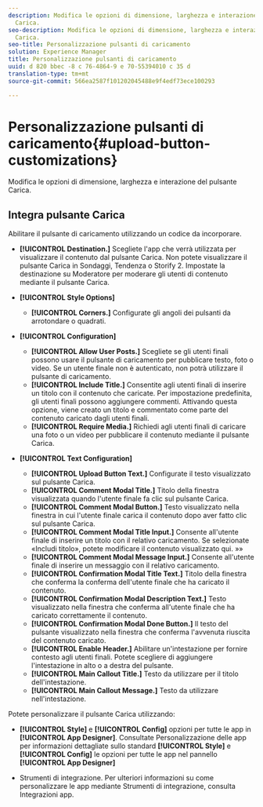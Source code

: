 ```yaml
---
description: Modifica le opzioni di dimensione, larghezza e interazione del pulsante
  Carica.
seo-description: Modifica le opzioni di dimensione, larghezza e interazione del pulsante
  Carica.
seo-title: Personalizzazione pulsanti di caricamento
solution: Experience Manager
title: Personalizzazione pulsanti di caricamento
uuid: d 820 bbec -8 c 76-4864-9 e 70-55394010 c 35 d
translation-type: tm+mt
source-git-commit: 566ea2587f101202045488e9f4edf73ece100293

---
```



# Personalizzazione pulsanti di caricamento{#upload-button-customizations}

Modifica le opzioni di dimensione, larghezza e interazione del pulsante Carica.

## Integra pulsante Carica

Abilitare il pulsante di caricamento utilizzando un codice da incorporare.

* **[!UICONTROL Destination.]** Scegliete l'app che verrà utilizzata per visualizzare il contenuto dal pulsante Carica. Non potete visualizzare il pulsante Carica in Sondaggi, Tendenza o Storify 2. Impostate la destinazione su Moderatore per moderare gli utenti di contenuto mediante il pulsante Carica.
* **[!UICONTROL Style Options]**

   * **[!UICONTROL Corners.]** Configurate gli angoli dei pulsanti da arrotondare o quadrati.

* **[!UICONTROL Configuration]**

   * **[!UICONTROL Allow User Posts.]** Scegliete se gli utenti finali possono usare il pulsante di caricamento per pubblicare testo, foto o video. Se un utente finale non è autenticato, non potrà utilizzare il pulsante di caricamento.
   * **[!UICONTROL Include Title.]** Consentite agli utenti finali di inserire un titolo con il contenuto che caricate. Per impostazione predefinita, gli utenti finali possono aggiungere commenti. Attivando questa opzione, viene creato un titolo e commentato come parte del contenuto caricato dagli utenti finali.
   * **[!UICONTROL Require Media.]** Richiedi agli utenti finali di caricare una foto o un video per pubblicare il contenuto mediante il pulsante Carica.

* **[!UICONTROL Text Configuration]**

   * **[!UICONTROL Upload Button Text.]** Configurate il testo visualizzato sul pulsante Carica.
   * **[!UICONTROL Comment Modal Title.]** Titolo della finestra visualizzata quando l'utente finale fa clic sul pulsante Carica.
   * **[!UICONTROL Comment Modal Button.]** Testo visualizzato nella finestra in cui l'utente finale carica il contenuto dopo aver fatto clic sul pulsante Carica.
   * **[!UICONTROL Comment Modal Title Input.]** Consente all'utente finale di inserire un titolo con il relativo caricamento. Se selezionate «Includi titolo», potete modificare il contenuto visualizzato qui. »»
   * **[!UICONTROL Comment Modal Message Input.]** Consente all'utente finale di inserire un messaggio con il relativo caricamento.
   * **[!UICONTROL Confirmation Modal Title Text.]** Titolo della finestra che conferma la conferma dell'utente finale che ha caricato il contenuto.
   * **[!UICONTROL Confirmation Modal Description Text.]** Testo visualizzato nella finestra che conferma all'utente finale che ha caricato correttamente il contenuto.
   * **[!UICONTROL Confirmation Modal Done Button.]** Il testo del pulsante visualizzato nella finestra che conferma l'avvenuta riuscita del contenuto caricato.
   * **[!UICONTROL Enable Header.]** Abilitare un'intestazione per fornire contesto agli utenti finali. Potete scegliere di aggiungere l'intestazione in alto o a destra del pulsante.
   * **[!UICONTROL Main Callout Title.]** Testo da utilizzare per il titolo dell'intestazione.
   * **[!UICONTROL Main Callout Message.]** Testo da utilizzare nell'intestazione.

Potete personalizzare il pulsante Carica utilizzando:

* **[!UICONTROL Style]** e **[!UICONTROL Config]** opzioni per tutte le app in **[!UICONTROL App Designer]**. Consultate Personalizzazione delle app per informazioni dettagliate sullo standard **[!UICONTROL Style]** e **[!UICONTROL Config]** le opzioni per tutte le app nel pannello **[!UICONTROL App Designer]**

* Strumenti di integrazione. Per ulteriori informazioni su come personalizzare le app mediante Strumenti di integrazione, consulta Integrazioni app.

